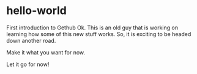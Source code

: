 # hello-world
First introduction to Gethub
Ok.  This is an old guy that is working on learning how some of this new stuff works.  So, it is exciting to be headed down another road.

Make it what you want for now.

Let it go for now!
